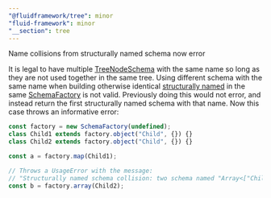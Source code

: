 ```yaml
---
"@fluidframework/tree": minor
"fluid-framework": minor
"__section": tree
---
```

Name collisions from structurally named schema now error

It is legal to have multiple [TreeNodeSchema](https://fluidframework.com/docs/api/fluid-framework/treenodeschema-typealias) with the same name so long as they are not used together in the same tree.
Using different schema with the same name when building otherwise identical [structurally named](https://fluidframework.com/docs/api/fluid-framework/schemafactory-class#schemafactory-remarks) in the same [SchemaFactory](https://fluidframework.com/docs/api/fluid-framework/schemafactory-class) is not valid.
Previously doing this would not error, and instead return the first structurally named schema with that name.
Now this case throws an informative error:

```typescript
const factory = new SchemaFactory(undefined);
class Child1 extends factory.object("Child", {}) {}
class Child2 extends factory.object("Child", {}) {}

const a = factory.map(Child1);

// Throws a UsageError with the message:
// "Structurally named schema collision: two schema named "Array<["Child"]>" were defined with different input schema."
const b = factory.array(Child2);
```
